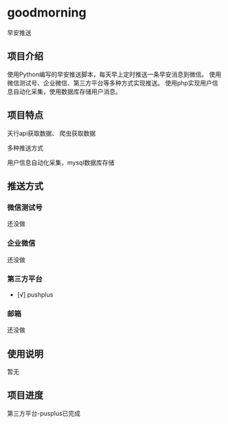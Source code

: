 # goodmorning
早安推送

## 项目介绍
使用Python编写的早安推送脚本，每天早上定时推送一条早安消息到微信。
使用微信测试号、企业微信、第三方平台等多种方式实现推送。
使用php实现用户信息自动化采集，使用数据库存储用户消息。


## 项目特点
天行api获取数据、 爬虫获取数据

多种推送方式

用户信息自动化采集，mysql数据库存储



## 推送方式
### 微信测试号
还没做

### 企业微信
还没做

### 第三方平台
- [√] pushplus

### 邮箱
还没做

## 使用说明
暂无

## 项目进度
第三方平台-pusplus已完成
